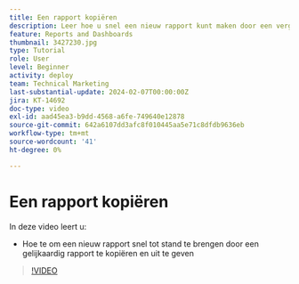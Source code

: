```yaml
---
title: Een rapport kopiëren
description: Leer hoe u snel een nieuw rapport kunt maken door een vergelijkbaar rapport te kopiëren en te bewerken.
feature: Reports and Dashboards
thumbnail: 3427230.jpg
type: Tutorial
role: User
level: Beginner
activity: deploy
team: Technical Marketing
last-substantial-update: 2024-02-07T00:00:00Z
jira: KT-14692
doc-type: video
exl-id: aad45ea3-b9dd-4568-a6fe-749640e12878
source-git-commit: 642a6107dd3afc8f010445aa5e71c8dfdb9636eb
workflow-type: tm+mt
source-wordcount: '41'
ht-degree: 0%

---
```


# Een rapport kopiëren

In deze video leert u:

* Hoe te om een nieuw rapport snel tot stand te brengen door een gelijkaardig rapport te kopiëren en uit te geven

>[!VIDEO](https://video.tv.adobe.com/v/3427230/?quality=12&learn=on)
